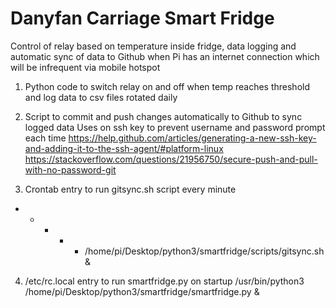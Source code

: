 # Danyfan Carriage Smart Fridge

Control of relay based on temperature inside fridge, data logging and automatic sync of data to Github when Pi has an internet connection which will be infrequent via mobile hotspot

1) Python code to switch relay on and off when temp reaches threshold and log data to csv files rotated daily

2) Script to commit and push changes automatically to Github to sync logged data
Uses on ssh key to prevent username and password prompt each time
https://help.github.com/articles/generating-a-new-ssh-key-and-adding-it-to-the-ssh-agent/#platform-linux
https://stackoverflow.com/questions/21956750/secure-push-and-pull-with-no-password-git

3) Crontab entry to run gitsync.sh script every minute
* * * * * /home/pi/Desktop/python3/smartfridge/scripts/gitsync.sh &

4) /etc/rc.local entry to run smartfridge.py on startup
/usr/bin/python3 /home/pi/Desktop/python3/smartfridge/smartfridge.py &

